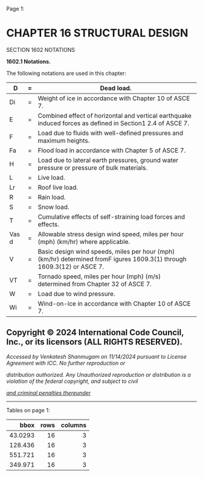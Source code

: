 Page 1:

# CHAPTER 16 STRUCTURAL DESIGN

 SECTION 1602
 NOTATIONS

**1602.1 Notations.**

The following notations are used in this chapter:

|D|=|Dead load.|
|---|---|---|
|Di|=|Weight of ice in accordance with Chapter 10 of ASCE 7.|
|E|=|Combined effect of horizontal and vertical earthquake induced forces as defined in Section1 2.4 of ASCE 7.|
|F|=|Load due to fluids with well-defined pressures and maximum heights.|
|Fa|=|Flood load in accordance with Chapter 5 of ASCE 7.|
|H|=|Load due to lateral earth pressures, ground water pressure or pressure of bulk materials.|
|L|=|Live load.|
|Lr|=|Roof live load.|
|R|=|Rain load.|
|S|=|Snow load.|
|T|=|Cumulative effects of self-straining load forces and effects.|
|Vas d|=|Allowable stress design wind speed, miles per hour (mph) (km/hr) where applicable.|
|V|=|Basic design wind speeds, miles per hour (mph) (km/hr) determined fromF igures 1609.3(1) through 1609.3(12) or ASCE 7.|
|VT|=|Tornado speed, miles per hour (mph) (m/s) determined from Chapter 32 of ASCE 7.|
|W|=|Load due to wind pressure.|
|Wi|=|Wind-on-ice in accordance with Chapter 10 of ASCE 7.|


## Copyright © 2024 International Code Council, Inc., or its licensors (ALL RIGHTS RESERVED).

_Accessed by Venkatesh Shanmugam on 11/14/2024 pursuant to License Agreement with ICC. No further reproduction or_

_distribution authorized. Any Unauthorized reproduction or distribution is a violation of the federal copyright, and subject to civil_

_[and criminal penalties thereunder](http://codes.iccsafe.org/content/VACC2021P1/chapter-16-structural-design#VACC2021P1_Ch16_Sec1602)_


-----



Tables on page 1:

|     bbox |   rows |   columns |
|---------:|-------:|----------:|
|  43.0293 |     16 |         3 |
| 128.436  |     16 |         3 |
| 551.721  |     16 |         3 |
| 349.971  |     16 |         3 |

